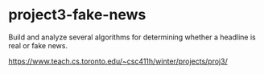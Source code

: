 # project3-fake-news

Build and analyze several algorithms for determining whether a headline is real or fake news.

https://www.teach.cs.toronto.edu/~csc411h/winter/projects/proj3/
